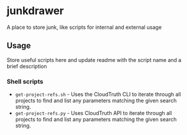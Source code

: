 # junkdrawer

A place to store junk, like scripts for internal and external usage

## Usage

Store useful scripts here and update readme with the script name and a brief description

### Shell scripts

* `get-project-refs.sh` - Uses the CloudTruth CLI to iterate through all projects to find and list any parameters matching the given search string.
* `get-project-refs.py` - Uses CloudTruth API to iterate through all projects to find and list any parameters matching the given search string.
